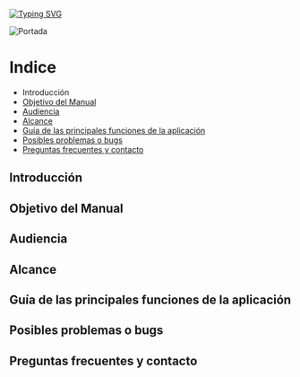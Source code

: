 [![Typing SVG](https://readme-typing-svg.demolab.com?font=Lunasima&weight=700&size=27&duration=1000&pause=1&center=true&vCenter=true&multiline=true&repeat=false&width=700&height=80&lines=Manual++de+Usuario+de;+El+Viaje+Gramatical+en+el+Tiempo)](https://git.io/typing-svg)


![Portada](https://i.postimg.cc/jd5MLpV4/inicio-evgt.png)

# Indice 

 - <a style="text-decoration: none;" href="#Introduccion">Introducción</a>
 -  <a href="#Objetivo-del-Manual"> Objetivo del Manual</a>
 -  <a href="#Publication"> Audiencia </a>
 -  <a href="#Publication"> Alcance </a>
 -  <a href="#Publication"> Guía de las principales funciones de la aplicación </a>
 -  <a href="#Publication"> Posibles problemas o bugs </a>
 -  <a href="#Publication"> Preguntas frecuentes y contacto </a>

## Introducción 

## Objetivo del Manual

## Audiencia

## Alcance

## Guía de las principales funciones de la aplicación

## Posibles problemas o bugs

## Preguntas frecuentes y contacto






	
